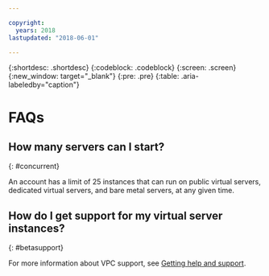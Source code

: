 ```yaml
---

copyright:
  years: 2018
lastupdated: "2018-06-01"

---
```


{:shortdesc: .shortdesc}
{:codeblock: .codeblock}
{:screen: .screen}
{:new_window: target="_blank"}
{:pre: .pre}
{:table: .aria-labeledby="caption"}


# FAQs

## How many servers can I start?
{: #concurrent}

An account has a limit of 25 instances that can run on public virtual servers, dedicated virtual servers, and bare metal servers, at any given time. 

## How do I get support for my virtual server instances?
{: #betasupport}

For more information about VPC support, see [Getting help and support](/docs/infrastructure/vpc/getting-help.html).

